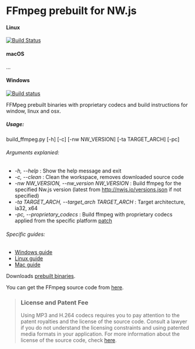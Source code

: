 # FFmpeg prebuilt for NW.js

#### Linux
[![Build Status](https://travis-ci.org/iteufel/nwjs-ffmpeg-prebuilt.svg?branch=master)](https://travis-ci.org/iteufel/nwjs-ffmpeg-prebuilt)
#### macOS
...
#### Windows
[![Build status](https://ci.appveyor.com/api/projects/status/nfnn60p44w62swic/branch/master?svg=true)](https://ci.appveyor.com/project/iteufel/nwjs-ffmpeg-prebuilt/branch/master)


FFMpeg prebuilt binaries with proprietary codecs and build instructions for window, linux and osx.

##### Usage:

build_ffmpeg.py [-h] [-c] [-nw NW_VERSION] [-ta TARGET_ARCH] [-pc]
###### Arguments explanied:
-  *-h, --help* : Show the help message and exit
-  *-c, --clean* : Clean the workspace, removes downloaded source code
-  *-nw NW_VERSION, --nw_version NW_VERSION* : Build ffmpeg for the specified Nw.js version (latest from http://nwjs.io/versions.json if not specified)
-  *-ta TARGET_ARCH, --target_arch TARGET_ARCH* : Target architecture, ia32, x64
-  *-pc, --proprietary_codecs* : Build ffmpeg with proprietary codecs applied from  the specific platform [patch](https://github.com/iteufel/nwjs-ffmpeg-prebuilt/tree/master/patch)

###### Specific guides:  

- [Windows guide](guides/build_windows.md)
- [Linux guide](guides/build_linux.md)
- [Mac guide](guides/build_mac.md)


Downloads [prebuilt binaries](https://github.com/iteufel/nwjs-ffmpeg-prebuilt/releases).

You can get the FFmpeg source code from [here](https://chromium.googlesource.com/chromium/third_party/ffmpeg).

>### License and Patent Fee
> Using MP3 and H.264 codecs requires you to pay attention to the patent royalties and the license of the source code. Consult a lawyer if you do not understand the licensing constraints and using patented media formats in your application. For more information about the license of the source code, check [here](https://chromium.googlesource.com/chromium/third_party/ffmpeg.git/+/master/CREDITS.chromium).

